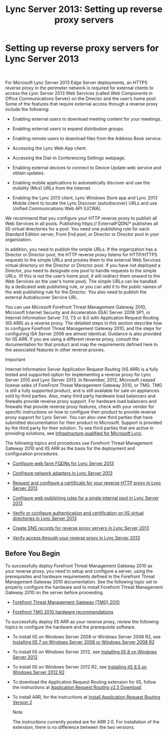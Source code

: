 ﻿---
title: 'Lync Server 2013: Setting up reverse proxy servers'
TOCTitle: Setting up reverse proxy servers
ms:assetid: 00bc138a-243f-4389-bfa5-9c62fcc95132
ms:mtpsurl: https://technet.microsoft.com/en-us/library/Gg398069(v=OCS.15)
ms:contentKeyID: 48183225
ms.date: 07/23/2014
mtps_version: v=OCS.15
---

# Setting up reverse proxy servers for Lync Server 2013

 


For Microsoft Lync Server 2013 Edge Server deployments, an HTTPS reverse proxy in the perimeter network is required for external clients to access the Lync Server 2013 Web Services (called *Web Components* in Office Communications Server) on the Director and the user’s home pool. Some of the features that require external access through a reverse proxy include the following:

  - Enabling external users to download meeting content for your meetings.

  - Enabling external users to expand distribution groups.

  - Enabling remote users to download files from the Address Book service.

  - Accessing the Lync Web App client.

  - Accessing the Dial-in Conferencing Settings webpage.

  - Enabling external devices to connect to Device Update web service and obtain updates.

  - Enabling mobile applications to automatically discover and use the mobility (Mcx) URLs from the Internet.

  - Enabling the Lync 2013 client, Lync Windows Store app and Lync 2013 Mobile client to locate the Lync Discover (autodiscover) URLs and use Unified Communications Web API (UCWA).

We recommend that you configure your HTTP reverse proxy to publish all Web Services in all pools. Publishing https:// ExternalFQDN/\* publishes all IIS virtual directories for a pool. You need one publishing rule for each Standard Edition server, Front End pool, or Director or Director pool in your organization.

In addition, you need to publish the simple URLs. If the organization has a Director or Director pool, the HTTP reverse proxy listens for HTTP/HTTPS requests to the simple URLs and proxies them to the external Web Services virtual directory on the Director or Director pool. If you have not deployed a Director, you need to designate one pool to handle requests to the simple URLs. (If this is not the user’s home pool, it will redirect them onward to the Web Services on the user’s home pool). The simple URLs can be handled by a dedicated web publishing rule, or you can add it to the public names of the web publishing rule for the Director. You also need to publish the external Autodiscover Service URL.

You can use Microsoft Forefront Threat Management Gateway 2010, Microsoft Internet Security and Acceleration (ISA) Server 2006 SP1, or Internet Information Server 7.0, 7.5 or 8.0 with Application Request Routing (IIS ARR) as a reverse proxy. The detailed steps in this section describe how to configure Forefront Threat Management Gateway 2010, and the steps for configuring ISA Server 2006 are almost identical. Guidance is also provided for IIS ARR. If you are using a different reverse proxy, consult the documentation for that product and map the requirements defined here to the associated features in other reverse proxies.


> [!IMPORTANT]
> Internet Information Server Application Request Routing (IIS ARR) is a fully tested and supported option for implementing a reverse proxy for Lync Server 2010 and Lync Server 2013. In November, 2012, Microsoft ceased license sales of ForeFront Threat Management Gateway 2010, or TMG. TMG is still a fully supported product, and is still available for sale on appliances sold by third parties. Also, many third party hardware load balancers and firewalls provide reverse proxy support. For hardware load balancers and firewalls that provide reverse proxy features, check with your vendor for specific instructions on how to configure their product to provide reverse proxy support for Lync Server. You can also view third parties that have submitted documentation for their product to Microsoft. Support is provided by the third party for their solution. To see third parties that are active in providing solutions, see <A href="http://go.microsoft.com/fwlink/?linkid=268730">Infrastructure qualified for Microsoft Lync</A>.



The following topics and procedures use Forefront Threat Management Gateway 2010 and IIS ARR as the basis for the deployment and configuration procedures.

  - [Configure web farm FQDNs for Lync Server 2013](lync-server-2013-configure-web-farm-fqdns.md)

  - [Configure network adapters in Lync Server 2013](lync-server-2013-configure-network-adapters.md)

  - [Request and configure a certificate for your reverse HTTP proxy in Lync Server 2013](lync-server-2013-request-and-configure-a-certificate-for-your-reverse-http-proxy.md)

  - [Configure web publishing rules for a single internal pool in Lync Server 2013](lync-server-2013-configure-web-publishing-rules-for-a-single-internal-pool.md)

  - [Verify or configure authentication and certification on IIS virtual directories in Lync Server 2013](lync-server-2013-verify-or-configure-authentication-and-certification-on-iis-virtual-directories.md)

  - [Create DNS records for reverse proxy servers in Lync Server 2013](lync-server-2013-create-dns-records-for-reverse-proxy-servers.md)

  - [Verify access through your reverse proxy in Lync Server 2013](lync-server-2013-verify-access-through-your-reverse-proxy.md)

## Before You Begin

To successfully deploy Forefront Threat Management Gateway 2010 as your reverse proxy, you need to setup and configure a server, using the prerequisites and hardware requirements defined in the Forefront Threat Management Gateway 2010 documentation. See the following topic set to properly configure the hardware and to install Forefront Threat Management Gateway 2010 on the server before proceeding.

  -  
    [Forefront Threat Management Gateway (TMG) 2010](http://go.microsoft.com/fwlink/?linkid=291292)

  -  
    [Forefront TMG 2010 hardware recommendations](http://go.microsoft.com/fwlink/?linkid=291293)

To successfully deploy IIS ARR as your reverse proxy, review the following topics to configure the hardware and the prerequisite software.

  -  
    To install IIS on Windows Server 2008 or Windows Server 2008 R2, see [Installing IIS 7 on Windows Server 2008 or Windows Server 2008 R2](http://go.microsoft.com/fwlink/?linkid=291296)

  -  
    To install IIS on Windows Server 2012, see [Installing IIS 8 on Windows Server 2012](http://go.microsoft.com/fwlink/?linkid=291297)

  -  
    To install IIS on Windows Server 2012 R2, see [Installing IIS 8.5 on Windows Server 2012 R2](http://go.microsoft.com/fwlink/?linkid=330687)

  -  
    To download the Application Request Routing extension for IIS, follow the instructions at [Application Request Routing v2.5 Download](http://go.microsoft.com/fwlink/?linkid=291298)

  -  
    To install ARR, for the instructions at [Install Application Request Routing Version 2](http://go.microsoft.com/fwlink/?linkid=291299)
    

    > [!NOTE]
    > The instructions currently posted are for ARR 2.0. For installation of the extension, there is no difference between the two versions.


